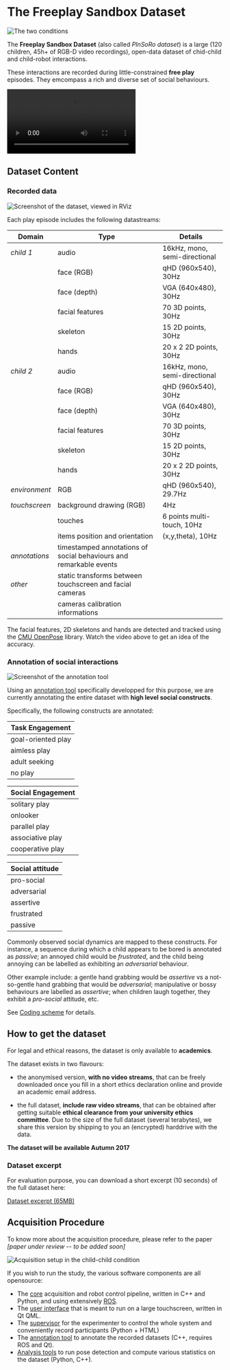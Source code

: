 The Freeplay Sandbox Dataset
============================

![The two conditions](media/setup-illustration.png)

The **Freeplay Sandbox Dataset** (also called _PInSoRo dataset_) is a large (120
children, 45h+ of RGB-D video recordings), open-data dataset of chid-child and
child-robot interactions.

These interactions are recorded during little-constrained **free play**
episodes. They emcompass a rich and diverse set of social behaviours.

<video controls src="media/bestof.mp4">
Sorry, your browser doesn't support embedded videos, 
but don't worry, you can <a href="media/bestof.mp4">download it</a>
and watch it with your favorite video player!
</video>

Dataset Content
---------------

### Recorded data

![Screenshot of the dataset, viewed in RViz](media/3d-point-cloud-facial-features.jpg)

Each play episode includes the following datastreams:

| **Domain**    | **Type**                                                           | **Details**                   |
|---------------|--------------------------------------------------------------------|-------------------------------|
| _child 1_     | audio                                                              | 16kHz, mono, semi-directional |
|               | face (RGB)                                                         | qHD (960x540), 30Hz           |
|               | face (depth)                                                       | VGA (640x480), 30Hz           |
|               | facial features                                                    | 70 3D points, 30Hz            |
|               | skeleton                                                           | 15 2D points, 30Hz            |
|               | hands                                                              | 20 x 2 2D points, 30Hz        |
| _child 2_     | audio                                                              | 16kHz, mono, semi-directional |
|               | face (RGB)                                                         | qHD (960x540), 30Hz           |
|               | face (depth)                                                       | VGA (640x480), 30Hz           |
|               | facial features                                                    | 70 3D points, 30Hz            |
|               | skeleton                                                           | 15 2D points, 30Hz            |
|               | hands                                                              | 20 x 2 2D points, 30Hz        |
| _environment_ | RGB                                                                | qHD (960x540), 29.7Hz         |
| _touchscreen_ | background drawing (RGB)                                           | 4Hz                           |
|               | touches                                                            | 6 points multi-touch, 10Hz    |
|               | items position and orientation                                     | (x,y,theta), 10Hz             |
| _annotations_ | timestamped annotations of social behaviours and remarkable events |                               |
| _other_       | static transforms between touchscreen and facial cameras           |                               |
|               | cameras calibration informations                                   |                               |


The facial features, 2D skeletons and hands are detected and tracked using the
[CMU OpenPose](https://github.com/CMU-Perceptual-Computing-Lab/openpose/)
library. Watch the video above to get an idea of the accuracy.

### Annotation of social interactions

![Screenshot of the annotation tool](media/annotator.jpg)

Using an [annotation tool](https://github.com/freeplay-sandbox/annotator/) specifically developped for this purpose, we are currently annotating the entire dataset with **high level social constructs**.

Specifically, the following constructs are annotated:


| **Task Engagement**   |
|-----------------------|
| goal-oriented play    |
| aimless play          |
| adult seeking         |
| no play               |

| **Social Engagement** |
|-----------------------|
| solitary play         |
| onlooker              |
| parallel play         |
| associative play      |
| cooperative play      |

| **Social attitude**   |
|-----------------------|
| pro-social            |
| adversarial           |
| assertive             |
| frustrated            |
| passive    

Commonly observed social dynamics are mapped to these constructs.
For instance, a sequence during which a child appears to be bored is annotated
as *passive*; an annoyed child would be *frustrated*, and the child being
annoying can be labelled as exhibiting an *adversarial* behaviour.

Other example include: a gentle hand grabbing would be *assertive* vs a
not-so-gentle hand grabbing that would be *adversarial*; manipulative or bossy
behaviours are labelled as *assertive*; when children laugh together, they
exhibit a *pro-social* attitude, etc.

See [Coding scheme](coding-scheme) for details.

How to get the dataset
----------------------

For legal and ethical reasons, the dataset is only available to **academics**.

The dataset exists in two flavours:

- the anonymised version, **with no video streams**, that can be freely
  downloaded once you fill in a short ethics declaration online and provide an
  academic email address.

- the full dataset, **include raw video streams**, that can be obtained after
  getting suitable **ethical clearance from your university ethics committee**.
  Due to the size of the full dataset (several terabytes), we share this
  version by shipping to you an (encrypted) harddrive with the data.

**The dataset will be available Autumn 2017**

### Dataset excerpt

For evaluation purpose, you can download a short excerpt (10 seconds) of the full dataset here:

[Dataset excerpt (65MB)](dataset/10s-extract.bag)


Acquisition Procedure
---------------------

To know more about the acquisition procedure, please refer to the paper *[paper
under review -- to be added soon]*

![Acquisition setup in the child-child condition](media/setup.png)

If you wish to run the study, the various software components are all
opensource:

- The [core](https://github.com/freeplay-sandbox/core) acquisition and robot
  control pipeline, written in C++ and Python, and using extensively
  [ROS](https://www.ros.org).
- The [user interface](https://github.com/freeplay-sandbox/qt-gui) that is meant
  to run on a large touchscreen, written in Qt QML.
- The [supervisor](https://github.com/freeplay-sandbox/web-supervisor) for the
  experimenter to control the whole system and conveniently record participants
  (Python + HTML)
- The [annotation tool](https://github.com/freeplay-sandbox/annotator) to
  annotate the recorded datasets (C++, requires ROS and Qt).
- [Analysis tools](https://github.com/freeplay-sandbox/analysis) to run pose
  detection and compute various statistics on the dataset (Python, C++).






